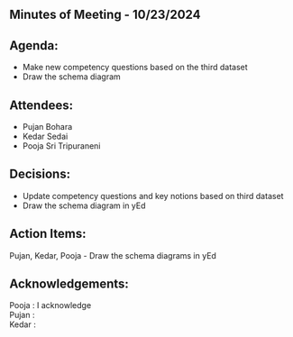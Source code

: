 ## Minutes of Meeting - 10/23/2024

## Agenda:

- Make new competency questions based on the third dataset 
- Draw the schema diagram

## Attendees: 

- Pujan Bohara
- Kedar Sedai
- Pooja Sri Tripuraneni

## Decisions:

- Update competency questions and key notions based on third dataset
- Draw the schema diagram in yEd

## Action Items:

Pujan, Kedar, Pooja - Draw the schema diagrams in yEd

## Acknowledgements:

Pooja : I acknowledge <br> 
Pujan : <br>
Kedar : <br>
